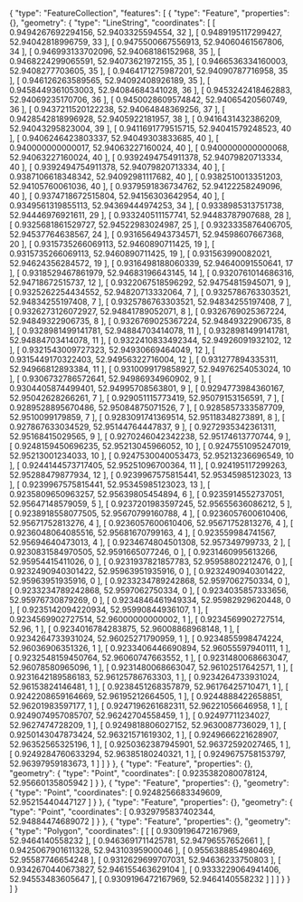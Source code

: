 {
  "type": "FeatureCollection",
  "features": [
    {
      "type": "Feature",
      "properties": {},
      "geometry": {
        "type": "LineString",
        "coordinates": [
          [
            0.9494267692294156,
            52.9403325594554,
            32
          ],
          [
            0.9489195117299427,
            52.94042818996759,
            33
          ],
          [
            0.9475500667556913,
            52.94060461567806,
            34
          ],
          [
            0.946993133702096,
            52.94068186152968,
            35
          ],
          [
            0.9468224299065591,
            52.94073621972155,
            35
          ],
          [
            0.9466536334160003,
            52.9408277703605,
            35
          ],
          [
            0.9464171275987201,
            52.94090787716958,
            35
          ],
          [
            0.946126263589565,
            52.94092408926189,
            35
          ],
          [
            0.9458449361053003,
            52.94084684341028,
            36
          ],
          [
            0.9453242418462883,
            52.94069235170706,
            36
          ],
          [
            0.9450028609574842,
            52.94065420560749,
            36
          ],
          [
            0.9437211520122238,
            52.94064848369256,
            37
          ],
          [
            0.9428542818996928,
            52.9405922181957,
            38
          ],
          [
            0.9416431432386209,
            52.94043295823004,
            39
          ],
          [
            0.9411691779515715,
            52.94041579248523,
            40
          ],
          [
            0.9406246423803337,
            52.94049303833685,
            40
          ],
          [
            0.940000000000017,
            52.94063227160024,
            40
          ],
          [
            0.9400000000000068,
            52.94063227160024,
            40
          ],
          [
            0.9392494754911378,
            52.94079820713334,
            40
          ],
          [
            0.9392494754911378,
            52.94079820713334,
            40
          ],
          [
            0.9387106618348342,
            52.94092981117682,
            40
          ],
          [
            0.9382510013351203,
            52.94105760061036,
            40
          ],
          [
            0.9379591836734762,
            52.94122258249096,
            40
          ],
          [
            0.9374718672515804,
            52.94156303642954,
            40
          ],
          [
            0.9349561319855113,
            52.94369444974253,
            34
          ],
          [
            0.9338985313751738,
            52.94446976921611,
            29
          ],
          [
            0.933240511157741,
            52.94483787907688,
            28
          ],
          [
            0.9325681861529727,
            52.94522983024987,
            25
          ],
          [
            0.9323335876406705,
            52.94537764638567,
            24
          ],
          [
            0.9316564943734571,
            52.94598607667368,
            20
          ],
          [
            0.9315735266069113,
            52.9460890711425,
            19
          ],
          [
            0.9315735266069113,
            52.9460890711425,
            19
          ],
          [
            0.931563990082021,
            52.94624356284572,
            19
          ],
          [
            0.9316498188060339,
            52.94640091550641,
            17
          ],
          [
            0.9318529467861979,
            52.94683196643145,
            14
          ],
          [
            0.9320761014686316,
            52.94718672515737,
            12
          ],
          [
            0.9322067518596292,
            52.94754815945071,
            9
          ],
          [
            0.9325262254434552,
            52.94820713332064,
            7
          ],
          [
            0.9325786763303521,
            52.94834255197408,
            7
          ],
          [
            0.9325786763303521,
            52.94834255197408,
            7
          ],
          [
            0.9326273126072927,
            52.94841789052071,
            8
          ],
          [
            0.9326769025367224,
            52.94849322906735,
            8
          ],
          [
            0.9326769025367224,
            52.94849322906735,
            8
          ],
          [
            0.9328981499141781,
            52.94884703414078,
            11
          ],
          [
            0.9328981499141781,
            52.94884703414078,
            11
          ],
          [
            0.9322410833492344,
            52.94926091932102,
            12
          ],
          [
            0.9321543009727323,
            52.94930669464049,
            12
          ],
          [
            0.9315449170322403,
            52.94956322716004,
            12
          ],
          [
            0.931277894335311,
            52.94966812893384,
            11
          ],
          [
            0.9310099179858927,
            52.94976254053024,
            10
          ],
          [
            0.9306732786572641,
            52.94986934960902,
            9
          ],
          [
            0.9304405874499401,
            52.94995708563801,
            9
          ],
          [
            0.9294773984360167,
            52.95042628266261,
            7
          ],
          [
            0.929051115773419,
            52.95079153156591,
            7
          ],
          [
            0.9289528895670486,
            52.95084875071526,
            7
          ],
          [
            0.9285857333587709,
            52.9510099179859,
            7
          ],
          [
            0.9283091741369514,
            52.95118348273891,
            8
          ],
          [
            0.927867633034529,
            52.95144764447837,
            9
          ],
          [
            0.9272935342361311,
            52.95168415029565,
            9
          ],
          [
            0.9270246042342238,
            52.95174613770744,
            9
          ],
          [
            0.9248159450696235,
            52.95213045966052,
            10
          ],
          [
            0.9247551095247019,
            52.95213001234033,
            10
          ],
          [
            0.9247530040053473,
            52.95213236696549,
            10
          ],
          [
            0.9244144573717405,
            52.95251096700364,
            11
          ],
          [
            0.924195117299263,
            52.95288479877934,
            12
          ],
          [
            0.9239967575815441,
            52.95345985123023,
            13
          ],
          [
            0.9239967575815441,
            52.95345985123023,
            13
          ],
          [
            0.9235809650963257,
            52.95639805454894,
            6
          ],
          [
            0.9235914552737051,
            52.95647148579059,
            5
          ],
          [
            0.9237201983597245,
            52.95655636086212,
            5
          ],
          [
            0.9238918558077505,
            52.95670799160788,
            4
          ],
          [
            0.9236057600610406,
            52.95671752813276,
            4
          ],
          [
            0.9236057600610406,
            52.95671752813276,
            4
          ],
          [
            0.9236048064085516,
            52.95681670799163,
            4
          ],
          [
            0.923559984741567,
            52.95694640473013,
            4
          ],
          [
            0.9234674804501308,
            52.957349799733,
            2
          ],
          [
            0.9230831584970505,
            52.9591665077246,
            0
          ],
          [
            0.9231460995613266,
            52.95954415411026,
            0
          ],
          [
            0.9231937821857783,
            52.95958802212476,
            0
          ],
          [
            0.9232490940301422,
            52.95963951935916,
            0
          ],
          [
            0.9232490940301422,
            52.95963951935916,
            0
          ],
          [
            0.9233234789242868,
            52.9597062750334,
            0
          ],
          [
            0.9233234789242868,
            52.9597062750334,
            0
          ],
          [
            0.9234035857333656,
            52.95976730879269,
            0
          ],
          [
            0.9234846461949334,
            52.95982929620448,
            0
          ],
          [
            0.9235142094220934,
            52.95990844936107,
            1
          ],
          [
            0.9234569902727514,
            52.96000000000002,
            1
          ],
          [
            0.9234569902727514,
            52.96,
            1
          ],
          [
            0.9234016784283875,
            52.96008868968148,
            1
          ],
          [
            0.9234264733931024,
            52.96025271790959,
            1
          ],
          [
            0.9234855998474224,
            52.96036906351326,
            1
          ],
          [
            0.9233406446690894,
            52.96055597940111,
            1
          ],
          [
            0.9232548159450764,
            52.96060747663552,
            1
          ],
          [
            0.9231480068663047,
            52.96078580965096,
            1
          ],
          [
            0.9231480068663047,
            52.96102517642571,
            1
          ],
          [
            0.9231642189586183,
            52.96125786763303,
            1
          ],
          [
            0.9234264733931024,
            52.96153824146481,
            1
          ],
          [
            0.9238451268357879,
            52.96176425710471,
            1
          ],
          [
            0.9242208659164669,
            52.96195212664505,
            1
          ],
          [
            0.9244888422658851,
            52.96201983597177,
            1
          ],
          [
            0.9247196261682311,
            52.96221056646958,
            1
          ],
          [
            0.9249074957085707,
            52.96242704558459,
            1
          ],
          [
            0.92497711234027,
            52.9627474728209,
            1
          ],
          [
            0.9249818806027152,
            52.9630087736029,
            1
          ],
          [
            0.9250143047873424,
            52.96321571619302,
            1
          ],
          [
            0.9249666221628907,
            52.96352565325196,
            1
          ],
          [
            0.9250362387945901,
            52.96372592027465,
            1
          ],
          [
            0.9249284760633294,
            52.96385180240321,
            1
          ],
          [
            0.9249675758153797,
            52.96397959183673,
            1
          ]
        ]
      }
    },
    {
      "type": "Feature",
      "properties": {},
      "geometry": {
        "type": "Point",
        "coordinates": [
          0.9235382080078124,
          52.95660135805942
        ]
      }
    },
    {
      "type": "Feature",
      "properties": {},
      "geometry": {
        "type": "Point",
        "coordinates": [
          0.9248256683349609,
          52.95215440447127
        ]
      }
    },
    {
      "type": "Feature",
      "properties": {},
      "geometry": {
        "type": "Point",
        "coordinates": [
          0.9329795837402344,
          52.94884474689072
        ]
      }
    },
    {
      "type": "Feature",
      "properties": {},
      "geometry": {
        "type": "Polygon",
        "coordinates": [
          [
            [
              0.9309196472167969,
              52.9464140558232
            ],
            [
              0.9463691711425781,
              52.94796557652661
            ],
            [
              0.9425067901611328,
              52.94310395900046
            ],
            [
              0.9556388854980469,
              52.95587746654248
            ],
            [
              0.9312629699707031,
              52.94636233750803
            ],
            [
              0.9342670440673827,
              52.946155463629104
            ],
            [
              0.9333229064941406,
              52.94553483605647
            ],
            [
              0.9309196472167969,
              52.9464140558232
            ]
          ]
        ]
      }
    }
  ]
}